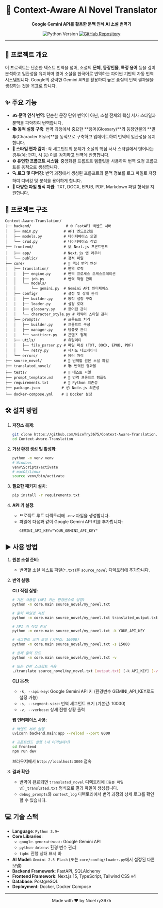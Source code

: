 <div align="center">

# 📖 Context-Aware AI Novel Translator

**Google Gemini API를 활용한 문맥 인식 AI 소설 번역기**

</div>

<p align="center">
  <img src="https://img.shields.io/badge/Python-3.9%2B-blue?logo=python&logoColor=white" alt="Python Version">
  <a href="https://github.com/NiceTry3675/Context-Aware-Translation">
    <img src="https://img.shields.io/badge/GitHub-Repository-black?logo=github" alt="GitHub Repository">
  </a>
</p>

---

## 🚀 프로젝트 개요

이 프로젝트는 단순한 텍스트 번역을 넘어, 소설의 **문체, 등장인물, 특정 용어** 등을 깊이 분석하고 일관성을 유지하며 영어 소설을 한국어로 번역하는 파이썬 기반의 자동 번역 시스템입니다. Google의 강력한 Gemini API를 활용하여 높은 품질의 번역 결과물을 생성하는 것을 목표로 합니다.

## ✨ 주요 기능

- **✍️ 문맥 인식 번역**: 단순한 문장 단위 번역이 아닌, 소설 전체의 핵심 서사 스타일과 문맥을 파악하여 번역합니다.
- **📚 동적 설정 구축**: 번역 과정에서 중요한 **용어(Glossary)**와 등장인물의 **말투(Character Style)**를 동적으로 구축하고 업데이트하여 번역의 일관성을 유지합니다.
- **🎨 스타일 편차 감지**: 각 세그먼트의 문체가 소설의 핵심 서사 스타일에서 벗어나는 경우(예: 편지, 시 등) 이를 감지하고 번역에 반영합니다.
- **⚙️ 유연한 프롬프트 시스템**: 중앙화된 프롬프트 템플릿을 사용하여 번역 요청 프롬프트를 동적으로 생성합니다.
- **🔍 로그 및 디버깅**: 번역 과정에서 생성된 프롬프트와 문맥 정보를 로그 파일로 저장하여 디버깅 및 분석을 용이하게 합니다.
- **📄 다양한 파일 형식 지원**: TXT, DOCX, EPUB, PDF, Markdown 파일 형식을 지원합니다.

## 📂 프로젝트 구조

```
Context-Aware-Translation/
├── backend/                # 🌐 FastAPI 백엔드 서버
│   ├── main.py            # API 엔드포인트
│   ├── models.py          # 데이터베이스 모델
│   └── crud.py            # 데이터베이스 작업
├── frontend/              # 💻 Next.js 프론트엔드
│   ├── app/               # Next.js 앱 라우터
│   └── public/            # 정적 파일
├── core/                  # 🧠 핵심 번역 엔진
│   ├── translation/       # 번역 로직
│   │   ├── engine.py      # 번역 프로세스 오케스트레이션
│   │   ├── job.py         # 번역 작업 관리
│   │   └── models/
│   │       └── gemini.py  # Gemini API 인터페이스
│   ├── config/            # 설정 및 상태 관리
│   │   ├── builder.py     # 동적 설정 구축
│   │   ├── loader.py      # 설정 로더
│   │   ├── glossary.py    # 용어집 관리
│   │   └── character_style.py # 캐릭터 스타일 관리
│   ├── prompts/           # 프롬프트 처리
│   │   ├── builder.py     # 프롬프트 구성
│   │   ├── manager.py     # 템플릿 관리
│   │   └── sanitizer.py   # 콘텐츠 정제
│   ├── utils/             # 유틸리티
│   │   ├── file_parser.py # 파일 파싱 (TXT, DOCX, EPUB, PDF)
│   │   └── retry.py       # 재시도 데코레이터
│   └── errors/            # 에러 처리
├── source_novel/          # 📖 번역할 원본 소설 파일
├── translated_novel/      # 📚 번역된 결과물
├── tests/                 # 🧪 테스트 파일
├── prompt_template.md     # 📄 번역 프롬프트 템플릿
├── requirements.txt       # 🐍 Python 의존성
├── package.json          # 📦 Node.js 의존성
└── docker-compose.yml    # 🐳 Docker 설정
```

## 🛠️ 설치 방법

1.  **저장소 복제**:
    ```bash
    git clone https://github.com/NiceTry3675/Context-Aware-Translation.git
    cd Context-Aware-Translation
    ```

2.  **가상 환경 생성 및 활성화**:
    ```bash
    python -m venv venv
    # Windows
    venv\Scripts\activate
    # macOS/Linux
    source venv/bin/activate
    ```

3.  **필요한 패키지 설치**:
    ```bash
    pip install -r requirements.txt
    ```

4.  **API 키 설정**:
    -   프로젝트 루트 디렉토리에 `.env` 파일을 생성합니다.
    -   파일에 다음과 같이 Google Gemini API 키를 추가합니다:
        ```
        GEMINI_API_KEY="YOUR_GEMINI_API_KEY"
        ```

## ▶️ 사용 방법

1.  **원본 소설 준비**:
    -   번역할 소설 텍스트 파일(`*.txt`)을 `source_novel` 디렉토리에 추가합니다.

2.  **번역 실행**:

    **CLI 직접 실행**:
    ```bash
    # 기본 사용법 (API 키는 환경변수로 설정)
    python -m core.main source_novel/my_novel.txt
    
    # 출력 파일명 지정
    python -m core.main source_novel/my_novel.txt translated_output.txt
    
    # API 키 직접 전달
    python -m core.main source_novel/my_novel.txt -k YOUR_API_KEY
    
    # 세그먼트 크기 조정 (기본값: 10000)
    python -m core.main source_novel/my_novel.txt -s 15000
    
    # 상세 출력 모드
    python -m core.main source_novel/my_novel.txt -v
    
    # 또는 간편 스크립트 사용
    ./translate source_novel/my_novel.txt [output.txt] [-k API_KEY] [-v]
    ```
    
    **CLI 옵션**:
    - `-k, --api-key`: Google Gemini API 키 (환경변수 GEMINI_API_KEY로도 설정 가능)
    - `-s, --segment-size`: 번역 세그먼트 크기 (기본값: 10000)
    - `-v, --verbose`: 상세 진행 상황 출력

    **웹 인터페이스 사용**:
    ```bash
    # 백엔드 서버 실행
    uvicorn backend.main:app --reload --port 8000
    
    # 프론트엔드 실행 (새 터미널에서)
    cd frontend
    npm run dev
    ```
    브라우저에서 `http://localhost:3000` 접속

3.  **결과 확인**:
    -   번역이 완료되면 `translated_novel` 디렉토리에 `[원본 파일명]_translated.txt` 형식으로 결과 파일이 생성됩니다.
    -   `debug_prompts`와 `context_log` 디렉토리에서 번역 과정의 상세 로그를 확인할 수 있습니다.

## 💻 기술 스택

-   **Language**: `Python 3.9+`
-   **Core Libraries**:
    -   `google-generativeai`: Google Gemini API
    -   `python-dotenv`: 환경 변수 관리
    -   `tqdm`: 진행 상태 표시 바
-   **AI Model**: `Gemini 2.5 Flash` (또는 `core/config/loader.py`에서 설정된 다른 모델)
-   **Backend Framework**: FastAPI, SQLAlchemy
-   **Frontend Framework**: Next.js 15, TypeScript, Tailwind CSS v4
-   **Database**: PostgreSQL
-   **Deployment**: Docker, Docker Compose

---

<p align="center">
  Made with ❤️ by NiceTry3675
</p>
